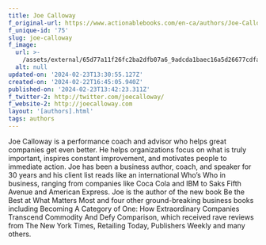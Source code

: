 ```yaml
---
title: Joe Calloway
f_original-url: https://www.actionablebooks.com/en-ca/authors/Joe-Calloway/
f_unique-id: '75'
slug: joe-calloway
f_image:
  url: >-
    /assets/external/65d77a11f26fc2ba2dfb07a6_9adcda1baec16a5d26677cdfa25a08d9.png
  alt: null
updated-on: '2024-02-23T13:30:55.127Z'
created-on: '2024-02-22T16:45:05.940Z'
published-on: '2024-02-23T13:42:23.311Z'
f_twitter-2: http://twitter.com/joecalloway/
f_website-2: http://joecalloway.com
layout: '[authors].html'
tags: authors
---
```


Joe Calloway is a performance coach and advisor who helps great companies get even better. He helps organizations focus on what is truly important, inspires constant improvement, and motivates people to immediate action. Joe has been a business author, coach, and speaker for 30 years and his client list reads like an international Who’s Who in business, ranging from companies like Coca Cola and IBM to Saks Fifth Avenue and American Express. Joe is the author of the new book Be the Best at What Matters Most and four other ground-breaking business books including Becoming A Category of One: How Extraordinary Companies Transcend Commodity And Defy Comparison, which received rave reviews from The New York Times, Retailing Today, Publishers Weekly and many others.
